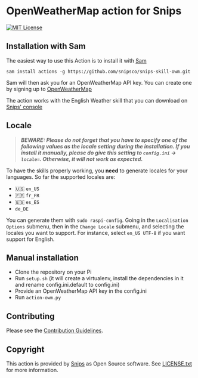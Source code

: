 # OpenWeatherMap action for Snips

[![MIT License](https://img.shields.io/badge/license-MIT-blue.svg)](https://raw.githubusercontent.com/snipsco/snips-skill-owm/master/LICENSE.txt)

## Installation with Sam

The easiest way to use this Action is to install it with [Sam](https://snips.gitbook.io/getting-started/installation)

`sam install actions -g https://github.com/snipsco/snips-skill-owm.git`

Sam will then ask you for an OpenWeatherMap API key. You can create one by signing up to [OpenWeatherMap](https://openweathermap.org)

The action works with the English Weather skill that you can download on [Snips' console](https://console.snips.ai)

## Locale
> ***BEWARE: Please do not forget that you have to specify one of the following values as the locale setting during the installation. If you install it manually, please do give this setting to `config.ini` -> `locale=`. Otherwise, it will not work as expected.***

To have the skills properly working, you **need** to generate locales for your languages.  So far the supported locales are:

- 🇺🇸 `en_US`
- 🇫🇷 `fr_FR`
- 🇪🇸 `es_ES`
- `de_DE`

You can generate them with `sudo raspi-config`. Going in the `Localisation Options` submenu, then in the `Change Locale` submenu, and selecting the locales you want to support. For instance, select `en_US UTF-8` if you want support for English. 

## Manual installation

- Clone the repository on your Pi
- Run `setup.sh` (it will create a virtualenv, install the dependencies in it and rename config.ini.default to config.ini)
- Provide an OpenWeatherMap API key in the config.ini
- Run `action-owm.py`

## Contributing

Please see the [Contribution Guidelines](https://github.com/snipsco/snips-skill-owm/blob/master/CONTRIBUTING.md).

## Copyright

This action is provided by [Snips](https://www.snips.ai) as Open Source software. See [LICENSE.txt](https://github.com/snipsco/snips-skill-owm/blob/master/LICENSE.txt) for more information.

